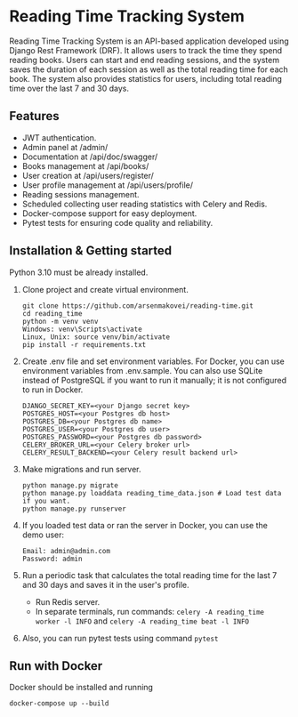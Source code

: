 # Reading Time Tracking System

Reading Time Tracking System is an API-based application developed using Django Rest Framework (DRF). 
It allows users to track the time they spend reading books. Users can start and end reading sessions, 
and the system saves the duration of each session as well as the total reading time for each book. 
The system also provides statistics for users, including total reading time over the last 7 and 30 days.

## Features

* JWT authentication.
* Admin panel at /admin/
* Documentation at /api/doc/swagger/
* Books management at /api/books/
* User creation at /api/users/register/
* User profile management at /api/users/profile/
* Reading sessions management.
* Scheduled collecting user reading statistics with Celery and Redis.
* Docker-compose support for easy deployment.
* Pytest tests for ensuring code quality and reliability.

## Installation & Getting started

Python 3.10 must be already installed.

1. Clone project and create virtual environment.
    ```shell
    git clone https://github.com/arsenmakovei/reading-time.git
    cd reading_time
    python -m venv venv
    Windows: venv\Scripts\activate
    Linux, Unix: source venv/bin/activate
    pip install -r requirements.txt
    ```

2. Create .env file and set environment variables. 
For Docker, you can use environment variables from .env.sample.
You can also use SQLite instead of PostgreSQL if you want 
to run it manually; it is not configured to run in Docker.

    ```shell
    DJANGO_SECRET_KEY=<your Django secret key>
    POSTGRES_HOST=<your Postgres db host>
    POSTGRES_DB=<your Postgres db name>
    POSTGRES_USER=<your Postgres db user>
    POSTGRES_PASSWORD=<your Postgres db password>
    CELERY_BROKER_URL=<your Celery broker url>
    CELERY_RESULT_BACKEND=<your Celery result backend url>
    ```

3. Make migrations and run server.
    ```shell
    python manage.py migrate
    python manage.py loaddata reading_time_data.json # Load test data if you want.
    python manage.py runserver
    ```
4. If you loaded test data or ran the server in Docker, you can use the demo user:
    ```shell
    Email: admin@admin.com
    Password: admin
    ```
5. Run a periodic task that calculates the total reading time 
for the last 7 and 30 days and saves it in the user's profile.
   * Run Redis server.
   * In separate terminals, run commands: `celery -A reading_time worker -l INFO` 
   and `celery -A reading_time beat -l INFO`

6. Also, you can run pytest tests using command `pytest`

## Run with Docker

Docker should be installed and running

```shell
docker-compose up --build
```

